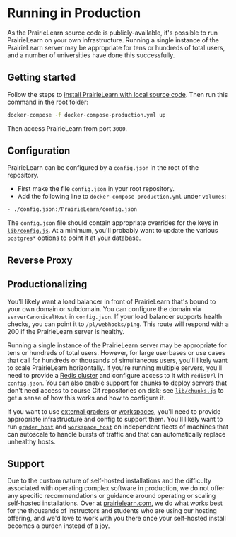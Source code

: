 # Running in Production

As the PrairieLearn source code is publicly-available, it's possible to run PrairieLearn on your own infrastructure. Running a single instance of the PrairieLearn server may be appropriate for tens or hundreds of total users, and a number of universities have done this successfully.

## Getting started

Follow the steps to [install PrairieLearn with local source code](./installingLocal.md). Then run this command in the root folder:
```sh 
docker-compose -f docker-compose-production.yml up
```
Then access PrairieLearn from port `3000`.

## Configuration

PrairieLearn can be configured by a `config.json` in the root of the repository.

- First make the file `config.json` in your root repository.
- Add the following line to `docker-compose-production.yml` under `volumes`:

```sh
- ./config.json:/PrairieLearn/config.json
```

The `config.json` file should contain appropriate overrides for the keys in [`lib/config.js`](`https://github.com/PrairieLearn/PrairieLearn/blob/master/lib/config.js`). At a minimum, you'll probably want to update the various `postgres*` options to point it at your database.

## Reverse Proxy



## Productionalizing

You'll likely want a load balancer in front of PrairieLearn that's bound to your own domain or subdomain. You can configure the domain via `serverCanonicalHost` in `config.json`. If your load balancer supports health checks, you can point it to `/pl/webhooks/ping`. This route will respond with a 200 if the PrairieLearn server is healthy.

Running a single instance of the PrairieLearn server may be appropriate for tens or hundreds of total users. However, for large userbases or use cases that call for hundreds or thousands of simultaneous users, you'll likely want to scale PrairieLearn horizontally. If you're running multiple servers, you'll need to provide a [Redis cluster](https://redis.io/) and configure access to it with `redisUrl` in `config.json`. You can also enable support for chunks to deploy servers that don't need access to course Git repositories on disk; see [`lib/chunks.js`](https://github.com/PrairieLearn/PrairieLearn/blob/master/lib/chunks.js) to get a sense of how this works and how to configure it.

If you want to use [external graders](./externalGrading.md) or [workspaces](./workspaces/index.md), you'll need to provide appropriate infrastructure and config to support them. You'll likely want to run [`grader_host`](https://github.com/PrairieLearn/PrairieLearn/tree/master/grader_host) and [`workspace_host`](https://github.com/PrairieLearn/PrairieLearn/tree/master/workspace_host) on independent fleets of machines that can autoscale to handle bursts of traffic and that can automatically replace unhealthy hosts.

## Support

Due to the custom nature of self-hosted installations and the difficulty associated with operating complex software in production, we do not offer any specific recommendations or guidance around operating or scaling self-hosted installations. Over at [prairielearn.com](https://www.prairielearn.com/), we do what works best for the thousands of instructors and students who are using our hosting offering, and we'd love to work with you there once your self-hosted install becomes a burden instead of a joy.

